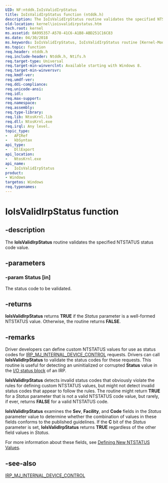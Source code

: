 ```yaml
---
UID: NF:ntddk.IoIsValidIrpStatus
title: IoIsValidIrpStatus function (ntddk.h)
description: The IoIsValidIrpStatus routine validates the specified NTSTATUS status code value.
old-location: kernel\ioisvalidirpstatus.htm
tech.root: kernel
ms.assetid: 0A995357-A578-41C6-A1B8-ABD251C16C83
ms.date: 04/30/2018
ms.keywords: IoIsValidIrpStatus, IoIsValidIrpStatus routine [Kernel-Mode Driver Architecture], kernel.ioisvalidirpstatus, ntddk/IoIsValidIrpStatus
ms.topic: function
req.header: ntddk.h
req.include-header: Ntddk.h, Ntifs.h
req.target-type: Universal
req.target-min-winverclnt: Available starting with Windows 8.
req.target-min-winversvr: 
req.kmdf-ver: 
req.umdf-ver: 
req.ddi-compliance: 
req.unicode-ansi: 
req.idl: 
req.max-support: 
req.namespace: 
req.assembly: 
req.type-library: 
req.lib: NtosKrnl.lib
req.dll: NtosKrnl.exe
req.irql: Any level.
topic_type:
-	APIRef
-	kbSyntax
api_type:
-	DllExport
api_location:
-	NtosKrnl.exe
api_name:
-	IoIsValidIrpStatus
product:
- Windows
targetos: Windows
req.typenames: 
---
```


# IoIsValidIrpStatus function


## -description


The <b>IoIsValidIrpStatus</b> routine validates the specified NTSTATUS status code value.


## -parameters




### -param Status [in]

The status code to be validated.


## -returns



<b>IoIsValidIrpStatus</b> returns <b>TRUE</b> if the <i>Status</i> parameter is a well-formed NTSTATUS value. Otherwise, the routine returns <b>FALSE</b>.




## -remarks



Driver developers can define custom NTSTATUS values for use as status codes for <a href="https://msdn.microsoft.com/library/windows/hardware/ff550766">IRP_MJ_INTERNAL_DEVICE_CONTROL</a> requests. Drivers can call <b>IoIsValidIrpStatus</b> to validate the status codes for these requests. This routine is useful for detecting an uninitialized or corrupted <b>Status</b> value in the <a href="https://msdn.microsoft.com/59147bd1-6cd7-4fbe-b7bc-52e09ab88576">I/O status block</a> of an IRP.

<b>IoIsValidIrpStatus</b> detects invalid status codes that obviously violate the rules for defining custom NTSTATUS values, but might not detect invalid status codes that appear to follow the rules. The routine might return <b>TRUE</b> for a <i>Status</i> parameter that is not a valid NTSTATUS code value, but rarely, if ever, returns <b>FALSE</b> for a valid NTSTATUS code.

<b>IoIsValidIrpStatus</b> examines the <b>Sev</b>, <b>Facility</b>, and <b>Code</b> fields in the <i>Status</i> parameter value to determine whether the combination of values in these fields conforms to the published guidelines. If the <b>C</b> bit of the <i>Status</i> parameter is set, <b>IoIsValidIrpStatus</b> returns <b>TRUE</b> regardless of the other field values in <i>Status</i>.

For more information about these fields, see <a href="https://msdn.microsoft.com/library/windows/hardware/ff543026">Defining New NTSTATUS Values</a>.




## -see-also




<a href="https://msdn.microsoft.com/library/windows/hardware/ff550766">IRP_MJ_INTERNAL_DEVICE_CONTROL</a>
 

 

